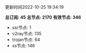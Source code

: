 更新时间2022-10-25 19:34:19

**总订阅: 45**
**总节点: 2170**
**有效节点: 346**
- ssr节点: 1
- v2ray节点: 135
- trojan节点: 64
- ss节点: 146
